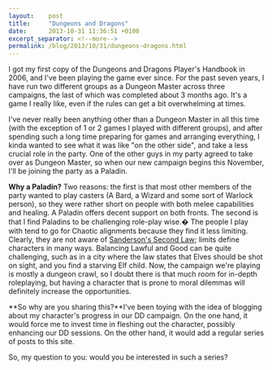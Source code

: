 ```yaml
---
layout:    post
title:     "Dungeons and Dragons"
date:      2013-10-31 11:36:51 +0100
excerpt_separator: <!--more-->
permalink: /blog/2013/10/31/dungeons-dragons.html
---
```


I got my first copy of the Dungeons and Dragons Player's Handbook in 2006, and I've been playing the game ever since. For the past seven years, I have run two different groups as a Dungeon Master across three campaigns, the last of which was completed about 3 months ago. It's a game I really like, even if the rules can get a bit overwhelming at times.

<!--more-->
I've never really been anything other than a Dungeon Master in all this time (with the exception of 1 or 2 games I played with different groups), and after spending such a long time preparing for games and arranging everything, I kinda wanted to see what it was like &quot;on the other side&quot;, and take a less crucial role in the party. One of the other guys in my party agreed to take over as Dungeon Master, so when our new campaign begins this November, I'll be joining the party as a Paladin.

**Why a Paladin?**
Two reasons: the first is that most other members of the party wanted to play casters (A Bard, a Wizard and some sort of Warlock person), so they were rather short on people with both melee capabilities and healing. A Paladin offers decent support on both fronts. The second is that I find Paladins to be challenging role-play wise.� The people I play with tend to go for Chaotic alignments because they find it less limiting. Clearly, they are not aware of [Sanderson's Second Law](http://brandonsanderson.com/sandersons-second-law/); limits define characters in many ways. Balancing Lawful and Good can be quite challenging, such as in a city where the law states that Elves should be shot on sight, and you find a starving Elf child. Now, the campaign we're playing is mostly a dungeon crawl, so I doubt there is that much room for in-depth roleplaying, but having a character that is prone to moral dilemmas will definitely increase the opportunities.

**So why are you sharing this?**I've been toying with the idea of blogging about my character's progress in our DD campaign. On the one hand, it would force me to invest time in fleshing out the character, possibly enhancing our DD sessions. On the other hand, it would add a regular series of posts to this site.

So, my question to you: would you be interested in such a series?